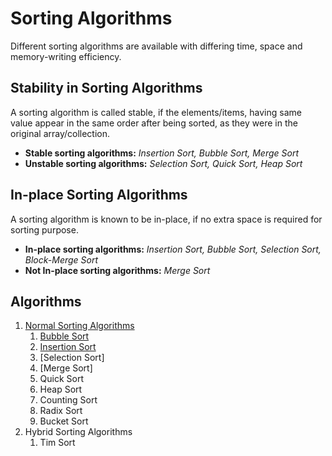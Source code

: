 # Sorting Algorithms
 Different sorting algorithms are available with differing time, space and memory-writing efficiency.
 
## Stability in Sorting Algorithms
A sorting algorithm is called stable, if the elements/items, having same value appear in the same order after being sorted, as they were in the original array/collection.
 - **Stable sorting algorithms:** *Insertion Sort, Bubble Sort, Merge Sort*
 - **Unstable sorting algorithms:** *Selection Sort, Quick Sort, Heap Sort*
 
## In-place Sorting Algorithms
A sorting algorithm is known to be in-place, if no extra space is required for sorting purpose.
 - **In-place sorting algorithms:** *Insertion Sort, Bubble Sort, Selection Sort, Block-Merge Sort*
 - **Not In-place sorting algorithms:** *Merge Sort*
 
## Algorithms
 1. [Normal Sorting Algorithms](https://github.com/Jigyansu-Nanda/Data-Structures-and-Algorithms/tree/master/05.%20Sorting/01.%20Normal%20Sorting%20Algorithms)
    1. [Bubble Sort](https://github.com/Jigyansu-Nanda/Data-Structures-and-Algorithms/tree/master/05.%20Sorting/01.%20Normal%20Sorting%20Algorithms/01.%20Bubble%20Sort)
    2. [Insertion Sort](https://github.com/Jigyansu-Nanda/Data-Structures-and-Algorithms/tree/master/05.%20Sorting/01.%20Normal%20Sorting%20Algorithms/02.%20Insertion%20Sort)
    3. [Selection Sort]
    4. [Merge Sort]
    5. Quick Sort
    6. Heap Sort
    7. Counting Sort
    8. Radix Sort
    9. Bucket Sort
 2. Hybrid Sorting Algorithms
    1. Tim Sort
